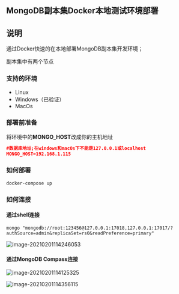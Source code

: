 ## MongoDB副本集Docker本地测试环境部署

## 说明

通过Docker快速的在本地部署MongoDB副本集开发环境；

副本集中有两个节点

### 支持的环境

* Linux
* Windows（已验证）
* MacOs

### 部署前准备

将环境中的**MONGO_HOST**改成你的主机地址

```json
#数据库地址;在windows和macOs下不能是127.0.0.1或localhost
MONGO_HOST=192.168.1.115
```

### 如何部署

```shell
docker-compose up
```

### 如何连接

#### 通过shell连接

```shell
mongo "mongodb://root:123456@127.0.0.1:17018,127.0.0.1:17017/?authSource=admin&replicaSet=rs0&readPreference=primary"
```

![image-20210201114246053](D:\Project\Tools\mongoReplica\img\winConnected)

#### 通过MongoDB Compass连接

![image-20210201114125325](D:\Project\Tools\mongoReplica\img\mongoDbCompass)

![image-20210201114356115](D:\Project\Tools\mongoReplica\img\mongoDbCompassConnected)